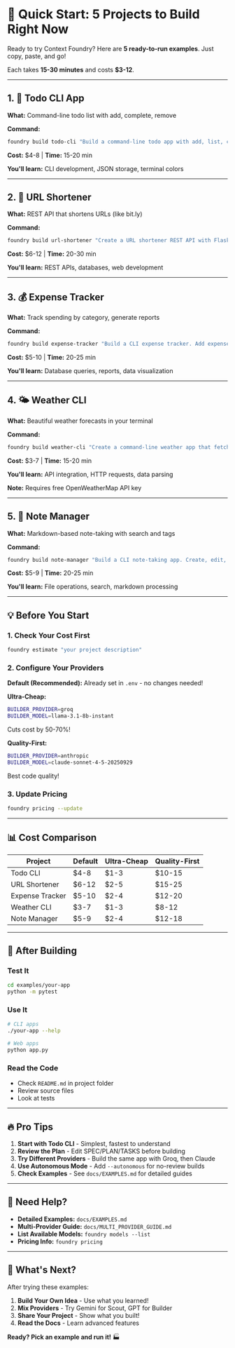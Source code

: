 # 🚀 Quick Start: 5 Projects to Build Right Now

Ready to try Context Foundry? Here are **5 ready-to-run examples**. Just copy, paste, and go!

Each takes **15-30 minutes** and costs **$3-12**.

---

## 1. 📝 Todo CLI App

**What:** Command-line todo list with add, complete, remove

**Command:**
```bash
foundry build todo-cli "Build a command-line todo app with add, list, complete, and remove commands. Use JSON for storage and colorful terminal output with the Rich library."
```

**Cost:** $4-8 | **Time:** 15-20 min

**You'll learn:** CLI development, JSON storage, terminal colors

---

## 2. 🔗 URL Shortener

**What:** REST API that shortens URLs (like bit.ly)

**Command:**
```bash
foundry build url-shortener "Create a URL shortener REST API with Flask. Generate short codes, redirect to original URLs, track click counts. Include a basic web UI and SQLite database."
```

**Cost:** $6-12 | **Time:** 20-30 min

**You'll learn:** REST APIs, databases, web development

---

## 3. 💰 Expense Tracker

**What:** Track spending by category, generate reports

**Command:**
```bash
foundry build expense-tracker "Build a CLI expense tracker. Add expenses with amount, category, and description. View spending by category, generate monthly reports, and set budget alerts. Store in SQLite database."
```

**Cost:** $5-10 | **Time:** 20-25 min

**You'll learn:** Database queries, reports, data visualization

---

## 4. 🌤️ Weather CLI

**What:** Beautiful weather forecasts in your terminal

**Command:**
```bash
foundry build weather-cli "Create a command-line weather app that fetches current weather and 5-day forecast from OpenWeatherMap API. Beautiful terminal output with weather icons and color-coded temperatures. Include location search by city name."
```

**Cost:** $3-7 | **Time:** 15-20 min

**You'll learn:** API integration, HTTP requests, data parsing

**Note:** Requires free OpenWeatherMap API key

---

## 5. 📓 Note Manager

**What:** Markdown-based note-taking with search and tags

**Command:**
```bash
foundry build note-manager "Build a CLI note-taking app. Create, edit, search, and tag notes. Store as markdown files in organized folders. Include full-text search, tag management, and export to HTML. Use your default editor for note editing."
```

**Cost:** $5-9 | **Time:** 20-25 min

**You'll learn:** File operations, search, markdown processing

---

## 💡 Before You Start

### 1. Check Your Cost First
```bash
foundry estimate "your project description"
```

### 2. Configure Your Providers

**Default (Recommended):**
Already set in `.env` - no changes needed!

**Ultra-Cheap:**
```bash
BUILDER_PROVIDER=groq
BUILDER_MODEL=llama-3.1-8b-instant
```
Cuts cost by 50-70%!

**Quality-First:**
```bash
BUILDER_PROVIDER=anthropic
BUILDER_MODEL=claude-sonnet-4-5-20250929
```
Best code quality!

### 3. Update Pricing
```bash
foundry pricing --update
```

---

## 📊 Cost Comparison

| Project | Default | Ultra-Cheap | Quality-First |
|---------|---------|-------------|---------------|
| Todo CLI | $4-8 | $1-3 | $10-15 |
| URL Shortener | $6-12 | $2-5 | $15-25 |
| Expense Tracker | $5-10 | $2-4 | $12-20 |
| Weather CLI | $3-7 | $1-3 | $8-12 |
| Note Manager | $5-9 | $2-4 | $12-18 |

---

## 🎯 After Building

### Test It
```bash
cd examples/your-app
python -m pytest
```

### Use It
```bash
# CLI apps
./your-app --help

# Web apps
python app.py
```

### Read the Code
- Check `README.md` in project folder
- Review source files
- Look at tests

---

## 🔥 Pro Tips

1. **Start with Todo CLI** - Simplest, fastest to understand
2. **Review the Plan** - Edit SPEC/PLAN/TASKS before building
3. **Try Different Providers** - Build the same app with Groq, then Claude
4. **Use Autonomous Mode** - Add `--autonomous` for no-review builds
5. **Check Examples** - See `docs/EXAMPLES.md` for detailed guides

---

## 🛟 Need Help?

- **Detailed Examples:** `docs/EXAMPLES.md`
- **Multi-Provider Guide:** `docs/MULTI_PROVIDER_GUIDE.md`
- **List Available Models:** `foundry models --list`
- **Pricing Info:** `foundry pricing`

---

## 🌟 What's Next?

After trying these examples:

1. **Build Your Own Idea** - Use what you learned!
2. **Mix Providers** - Try Gemini for Scout, GPT for Builder
3. **Share Your Project** - Show what you built!
4. **Read the Docs** - Learn advanced features

**Ready? Pick an example and run it!** 🏭
